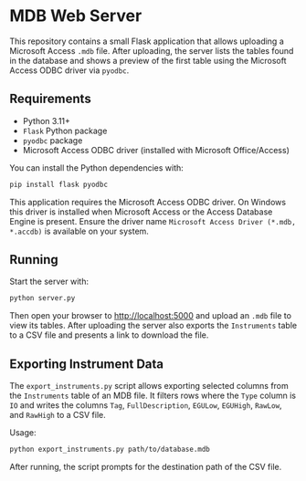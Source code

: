 # MDB Web Server

This repository contains a small Flask application that allows uploading a
Microsoft Access `.mdb` file. After uploading, the server lists the tables
found in the database and shows a preview of the first table using the
Microsoft Access ODBC driver via `pyodbc`.

## Requirements

* Python 3.11+
* `Flask` Python package
* `pyodbc` package
* Microsoft Access ODBC driver (installed with Microsoft Office/Access)

You can install the Python dependencies with:

```bash
pip install flask pyodbc
```

This application requires the Microsoft Access ODBC driver. On Windows this
driver is installed when Microsoft Access or the Access Database Engine is
present. Ensure the driver name `Microsoft Access Driver (*.mdb, *.accdb)` is
available on your system.

## Running

Start the server with:

```bash
python server.py
```

Then open your browser to [http://localhost:5000](http://localhost:5000)
and upload an `.mdb` file to view its tables. After uploading the server also
exports the `Instruments` table to a CSV file and presents a link to download
the file.

## Exporting Instrument Data

The `export_instruments.py` script allows exporting selected columns from the
`Instruments` table of an MDB file. It filters rows where the `Type` column is
`IO` and writes the columns `Tag`, `FullDescription`, `EGULow`, `EGUHigh`,
`RawLow`, and `RawHigh` to a CSV file.

Usage:

```bash
python export_instruments.py path/to/database.mdb
```

After running, the script prompts for the destination path of the CSV file.
